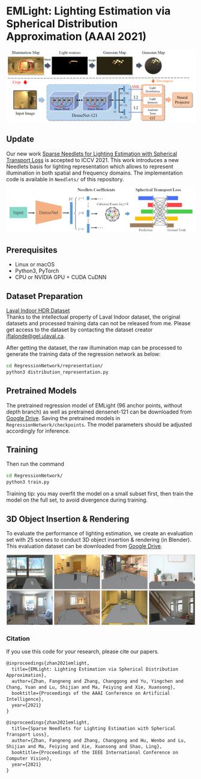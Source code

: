 # EMLight: Lighting Estimation via Spherical Distribution Approximation (AAAI 2021)
![Teaser](teaser1.png)

## Update
Our new work [Sparse Needlets for Lighting Estimation with Spherical Transport Loss](https://openaccess.thecvf.com/content/ICCV2021/papers/Zhan_Sparse_Needlets_for_Lighting_Estimation_With_Spherical_Transport_Loss_ICCV_2021_paper.pdf) is accepted to ICCV 2021. This work introduces a new Needlets basis for lighting representation which allows to represent illumination in both spatial and frequency domains. The implementation code is available in `Needlets/` of this repository.

![Teaser](teaser2.png)


## Prerequisites
- Linux or macOS
- Python3, PyTorch
- CPU or NVIDIA GPU + CUDA CuDNN

## Dataset Preparation
[Laval Indoor HDR Dataset](http://indoor.hdrdb.com/#intro) <br>
Thanks to the intellectual property of Laval Indoor dataset, the original datasets and processed training data can not be released from me. Please get access to the dataset by contacting the dataset creator jflalonde@gel.ulaval.ca.

After getting the dataset, the raw illumination map can be processed to generate the training data of the regression network as below:
````bash
cd RegressionNetwork/representation/
python3 distribution_representation.py
````


## Pretrained Models
The pretrained regression model of EMLight (96 anchor points, without depth branch) as well as pretrained densenet-121 can be downloaded from [Google Drive](https://drive.google.com/file/d/1ziqu_hgmGzYXTQLQJPsS1AWLcVJWKzTN/view?usp=sharing). Saving the pretrained models in `RegressionNetwork/checkpoints`. The model parameters  should be adjusted accordingly for inference.

## Training
Then run the command 
````bash
cd RegressionNetwork/
python3 train.py
````
Training tip: you may overfit the model on a small subset first, then train the model on the full set, to avoid divergence during training.

## 3D Object Insertion & Rendering
To evaluate the performance of lighting estimation, we create an evaluation set with 25 scenes to conduct 3D object insertion & rendering (in Blender).
This evaluation dataset can be downloaded from [Google Drive](https://drive.google.com/file/d/1wSSfTd08Us8ccn5H88X6MyeEhlDfiONH/view?usp=sharing).

![Teaser](teaser3.png)


### Citation
If you use this code for your research, please cite our papers.
```
@inproceedings{zhan2021emlight,
  title={EMLight: Lighting Estimation via Spherical Distribution Approximation},
  author={Zhan, Fangneng and Zhang, Changgong and Yu, Yingchen and Chang, Yuan and Lu, Shijian and Ma, Feiying and Xie, Xuansong},
  booktitle={Proceedings of the AAAI Conference on Artificial Intelligence},
  year={2021}
}
```

```
@inproceedings{zhan2021emlight,
  title={Sparse Needlets for Lighting Estimation with Spherical Transport Loss},
  author={Zhan, Fangneng and Zhang, Changgong and Hu, Wenbo and Lu, Shijian and Ma, Feiying and Xie, Xuansong and Shao, Ling},
  booktitle={Proceedings of the IEEE International Conference on Computer Vision},
  year={2021}
}
```
